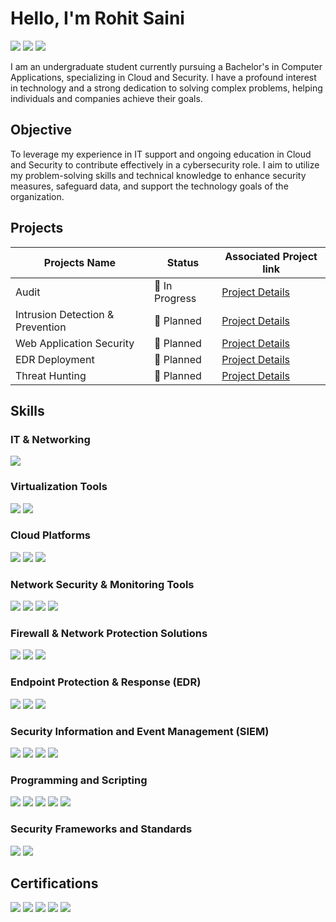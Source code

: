 
# Hello, I'm Rohit Saini
<a href="https://www.linkedin.com/in/rohitsaini-cyberguardian/"><img src="https://img.shields.io/badge/-LinkedIn-0072b1?&style=for-the-badge&logo=linkedin&logoColor=white" /></a>
<a href="https://tryhackme.com/r/p/CyberGuardianx"><img src="https://img.shields.io/badge/-TryHackMe-212C42?style=for-the-badge&logo=TryHackMe&logoColor=white" /></a>
<a href="https://app.letsdefend.io/user/cyberguardianx"><img src="https://img.shields.io/badge/-Let's%20Defend-0A4D8D?style=for-the-badge&logo=data:image/png;base64,iVBORw0KGgoAAAANSUhEUgAAABQAAAAUCAYAAACNiR0NAAAAw0lEQVQ4T6WT0Q2DMBRF37dhEkicEIisIGEk6gwBDgECo8AEHoNiNF4g5ACFZ8ApGQJlTCx5v7I3efw03e29bGfbzMUtKnwoJfQX3BAvsAvYP4AcyzAbmgI+AT3ADWgXNfxeBoA8+SM0FlYBzdyiBYGg5JmC1GuGbgAeGuLGQ9oA3CBwDJ8V6GdpH6X0CtbnG9uTv9E/ybU5AzHgPOQQuYAuwEGoVuK+Y82ctJPLTHDAAAAABJRU5ErkJggg==&logoColor=white" /></a>

I am an undergraduate student currently pursuing a Bachelor's in Computer Applications, specializing in Cloud and Security. I have a profound interest in technology and a strong dedication to solving complex problems, helping individuals and companies achieve their goals.

## Objective

To leverage my experience in IT support and ongoing education in Cloud and Security to contribute effectively in a cybersecurity role. I aim to utilize my problem-solving skills and technical knowledge to enhance security measures, safeguard data, and support the technology goals of the organization.


## Projects

| Projects Name                                        |     Status         | Associated Project link                                                                    |
|------------------------------------------------------|--------------------|--------------------------------------------------------------------------------------------|
| Audit                                                |    🚧 In Progress | <a href="  ">Project Details</a>|
| Intrusion Detection & Prevention                     |    📝 Planned     | <a href="  ">Project Details</a>|
| Web Application Security                             |    📝 Planned     | <a href="  ">Project Details</a>|
| EDR Deployment                                       |    📝 Planned     | <a href="  ">Project Details</a>|
| Threat Hunting                                       |    📝 Planned     | <a href="  ">Project Details</a>|




## Skills

### IT & Networking
<div>  
    <img src="https://img.shields.io/badge/-Cisco%20Packet%20Tracer-0097C1?style=for-the-badge&logo=Cisco&logoColor=white" />
</div>

### Virtualization Tools
<div>
    <img src="https://img.shields.io/badge/-VMware-607078?style=for-the-badge&logo=VMware&logoColor=white" />
    <img src="https://img.shields.io/badge/-Hyper%20V-0082FC?style=for-the-badge&logo=Microsoft&logoColor=white" />
</div>

### Cloud Platforms
<div>
    <img src="https://img.shields.io/badge/-AWS-232F3E?style=for-the-badge&logo=Amazon%20AWS&logoColor=white" />
    <img src="https://img.shields.io/badge/-Microsoft%20Azure-0089D6?style=for-the-badge&logo=Microsoft%20Azure&logoColor=white" />
    <img src="https://img.shields.io/badge/-Google%20Cloud-4285F4?style=for-the-badge&logo=Google%20Cloud&logoColor=white" />
</div>

### Network Security & Monitoring Tools
<div>
    <img src="https://img.shields.io/badge/-Wireshark-1679A7?&style=for-the-badge&logo=Wireshark&logoColor=white" />
    <img src="https://img.shields.io/badge/-Zeek-777BB4?&style=for-the-badge&logo=Zeek&logoColor=white" />
    <img src="https://img.shields.io/badge/-Snort-FF0000?style=for-the-badge&logo=Snort&logoColor=white" />
    <img src="https://img.shields.io/badge/-Suricata-EF3B2D?&style=for-the-badge&logo=Suricata&logoColor=white" />
</div>
    
### Firewall & Network Protection Solutions
<div>
    <img src="https://img.shields.io/badge/-Fortinet-DA291C?style=for-the-badge&logo=Fortinet&logoColor=white" />
    <img src="https://img.shields.io/badge/-Palo%20Alto%20Networks-007EC6?style=for-the-badge&logo=Palo-Alto-Networks&logoColor=white" />
    <img src="https://img.shields.io/badge/-Sophos-1D7BFF?style=for-the-badge&logo=Sophos&logoColor=white" />
</div>

### Endpoint Protection & Response (EDR)
<div>
    <img src="https://img.shields.io/badge/-Microsoft_Defender_for_Endpoint-00A4EF?&style=for-the-badge&logo=Microsoft&logoColor=white" />
    <img src="https://img.shields.io/badge/-SentinelOne-0033CC?style=for-the-badge&logo=SentinelOne&logoColor=white" />
    <img src="https://img.shields.io/badge/-CrowdStrike%20Falcon-E95723?style=for-the-badge&logo=CrowdStrike&logoColor=white" />
</div>

### Security Information and Event Management (SIEM)
<div>
    <img src="https://img.shields.io/badge/-Microsoft_Sentinel-0078D4?&style=for-the-badge&logo=Microsoft&logoColor=white" />
    <img src="https://img.shields.io/badge/-Splunk-000000?&style=for-the-badge&logo=Splunk&logoColor=white" />
    <img src="https://img.shields.io/badge/-Elastic-005571?&style=for-the-badge&logo=Elastic&logoColor=white" />
    <img src="https://img.shields.io/badge/-IBM%20QRadar-1F70C1?style=for-the-badge&logo=IBM&logoColor=white" />
</div>

### Programming and Scripting
<div>
    <img src="https://img.shields.io/badge/-HTML-E34F26?style=for-the-badge&logo=HTML5&logoColor=white" />
    <img src="https://img.shields.io/badge/-PowerShell-5391FE?style=for-the-badge&logo=PowerShell&logoColor=white" />
    <img src="https://img.shields.io/badge/-Bash-4EAA25?style=for-the-badge&logo=GNU%20Bash&logoColor=white" />
    <img src="https://img.shields.io/badge/-Python-3776AB?style=for-the-badge&logo=Python&logoColor=white" />
    <img src="https://img.shields.io/badge/-SQL-4479A1?style=for-the-badge&logo=MySQL&logoColor=white" />
</div>

### Security Frameworks and Standards
<div>
    <img src="https://img.shields.io/badge/-MITRE%20ATT%26CK-005DAA?style=for-the-badge&logo=MITRE&logoColor=white" />
    <img src="https://img.shields.io/badge/-NIST%20CSF-5A6978?style=for-the-badge&logo=NIST&logoColor=white" />
</div>


## Certifications
<div>
    <img src="https://img.shields.io/badge/-Google%20Cybersecurity%20Certificate-4285F4?style=for-the-badge&logo=Google&logoColor=white" />
    <img src="https://img.shields.io/badge/-Google%20IT%20Support%20Certificate-4285F4?style=for-the-badge&logo=Google&logoColor=white" />
    <img src="https://img.shields.io/badge/-Jetking%20Certificate-005B99?style=for-the-badge&logo=Jetking&logoColor=white" />
    <img src="https://img.shields.io/badge/-CCNA-0060A9?style=for-the-badge&logo=Cisco&logoColor=white" />
    <img src="https://img.shields.io/badge/-Microsoft%20Azure-0089D6?style=for-the-badge&logo=Microsoft%20Azure&logoColor=white" />
</div>
